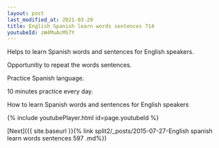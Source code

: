 ```yaml
---
layout: post
last_modified_at: 2021-03-29
title: English Spanish learn words sentences 714 
youtubeId: zW4MuAcMS7Y
---
```

 
 
Helps to learn Spanish words and sentences for English speakers.

Opportunitiy to repeat the words sentences. 

Practice Spanish language. 
 
10 minutes practice every day. 
 
How to learn Spanish words and sentences for English speakers 
 
{% include youtubePlayer.html id=page.youtubeId %}
 
 
[Next]({{ site.baseurl }}{% link  split2/_posts/2015-07-27-English spanish learn words sentences 597 .md%})
 
